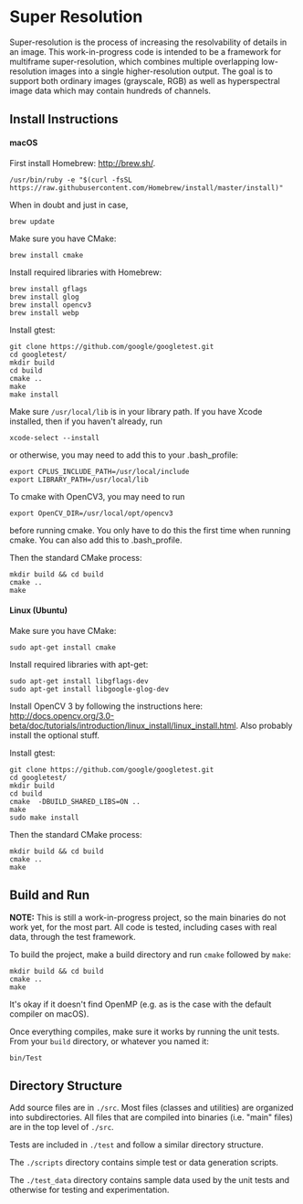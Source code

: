 Super Resolution
================

Super-resolution is the process of increasing the resolvability of details in an image.
This work-in-progress code is intended to be a framework for multiframe super-resolution, which combines multiple overlapping low-resolution images into a single higher-resolution output.
The goal is to support both ordinary images (grayscale, RGB) as well as hyperspectral image data which may contain hundreds of channels.

Install Instructions
--------------------

#### macOS

First install Homebrew: http://brew.sh/.
```
/usr/bin/ruby -e "$(curl -fsSL https://raw.githubusercontent.com/Homebrew/install/master/install)"
```

When in doubt and just in case,
```
brew update
```

Make sure you have CMake:
```
brew install cmake
```

Install required libraries with Homebrew:
```
brew install gflags
brew install glog
brew install opencv3
brew install webp
```

Install gtest:
```
git clone https://github.com/google/googletest.git
cd googletest/
mkdir build
cd build
cmake ..
make
make install
```

Make sure `/usr/local/lib` is in your library path. If you have Xcode installed, then if you haven't already, run
```
xcode-select --install
```

or otherwise, you may need to add this to your .bash_profile:
```
export CPLUS_INCLUDE_PATH=/usr/local/include
export LIBRARY_PATH=/usr/local/lib
```

To cmake with OpenCV3, you may need to run
```
export OpenCV_DIR=/usr/local/opt/opencv3
```
before running cmake. You only have to do this the first time when running cmake. You can also add this to .bash_profile.

Then the standard CMake process:
```
mkdir build && cd build
cmake ..
make
```

#### Linux (Ubuntu)

Make sure you have CMake:
```
sudo apt-get install cmake
```

Install required libraries with apt-get:
```
sudo apt-get install libgflags-dev
sudo apt-get install libgoogle-glog-dev
```

Install OpenCV 3 by following the instructions here: http://docs.opencv.org/3.0-beta/doc/tutorials/introduction/linux_install/linux_install.html.
Also probably install the optional stuff.

Install gtest:
```
git clone https://github.com/google/googletest.git
cd googletest/
mkdir build
cd build
cmake  -DBUILD_SHARED_LIBS=ON ..
make
sudo make install
```

Then the standard CMake process:
```
mkdir build && cd build
cmake ..
make
```

Build and Run
--------------------

<b>NOTE:</b> This is still a work-in-progress project, so the main binaries do not work yet, for the most part.
All code is tested, including cases with real data, through the test framework.

To build the project, make a build directory and run `cmake` followed by `make`:
```
mkdir build && cd build
cmake ..
make
```
It's okay if it doesn't find OpenMP (e.g. as is the case with the default compiler on macOS).

Once everything compiles, make sure it works by running the unit tests. From your `build` directory, or whatever you named it:
```
bin/Test
```

Directory Structure
--------------------
Add source files are in `./src`. Most files (classes and utilities) are organized into subdirectories. All files that are compiled into binaries (i.e. "main" files) are in the top level of `./src`.

Tests are included in `./test` and follow a similar directory structure.

The `./scripts` directory contains simple test or data generation scripts.

The `./test_data` directory contains sample data used by the unit tests and otherwise for testing and experimentation.
